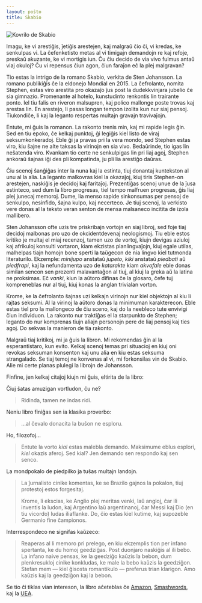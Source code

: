 ```yaml
---
layout: poŝto
title: Skabio
---
```


<div class="kovrilo-bildo">
<img src="{{ site.baseurl }}/images/kovrbildo-de-skabio.jpg" alt="Kovrilo de Skabio" />
</div>

Imagu, ke vi arestiĝis, ĵetiĝis arestejen, kaj malgraŭ ĉio ĉi, vi kredas, ke senkulpas vi. La ĉefenketisto metas al vi timigajn demandojn re kaj refoje, preskaŭ akuzante, ke vi mortigis iun. Ĉu ĉiu decido de via vivo fulmus antaŭ viaj okuloj? Ĉu vi repensus ĉiun agon, ĉiun faraĵon eĉ la plej malgravan?

Tio estas la intrigo de la romano Skabio, verkita de Sten Johansson. La romano publikiĝis ĉe la eldonejo Mondial en 2015. La ĉefrolanto, nomita Stephen, estas viro arestita pro okazaĵo ĵus post la dudekkvinjara jubelio ĉe sia gimnazio. Promenante al hotelo, kunstudinto renkontis lin trairante ponto. Iel tiu falis en riveron malsupren, kaj polico mallonge poste trovas kaj arestas lin. En arestejo, li pasas longan tempon izolita kun nur siaj pensoj. Tiukondiĉe, li kaj la leganto respertas multajn gravajn travivaĵojn.

Entute, mi ĝuis la romanon. La rakonto trenis min, kaj mi rapide legis ĝin. Sed en tiu epoko, ĉe kelkaj punktoj, ĝi legiĝis kiel listo de viraj seksumkonkeradoj. Eble ĝi ja pravas pri la vera mondo, sed Stephen estas viro, kiu ŝajne ne alte taksas la virinojn en sia vivo. Bedaŭrinde, tio igas lin neŝatenda viro. Kvankam tio certe ne senkulpigas lin pri liaj agoj, Stephen ankoraŭ ŝajnas iĝi des pli kompatinda, ju pli lia arestiĝo daŭras.

Ĉiu scenoj ŝanĝiĝas inter la nuna kaj la estinta, tiuj donantaj kuntekston al unu al la alia. La leganto malkovras kiel la okazaĵoj, kiuj tiris Stephen-on arestejen, naskiĝis je decidoj kaj faritaĵoj. Prezentiĝas scenoj unue de la ĵusa estinteco, sed dum la libro progresas, tiel tempo malfruen progresas, ĝis liaj plej junecaj memoroj. Dume, lia menso rapide sinkonsumas per pensoj de senkulpo, nesinfido, ŝajna kulpo, kaj necerteco. Je tiuj scenoj, la verkisto vere donas al la teksto veran senton de mensa malsaneco incitita de izola mallibero.

Sten Johansson ofte uzis tre priskribajn vortojn en siaj libroj, sed foje tiaj decidoj malbonas pro uzo de okcidentdevenaj neologismoj. Tiu eble estos kritiko je multaj el miaj recenzoj, tamen uzo de vortoj, kiujn devigas aziuloj kaj afrikuloj konsulti vortaron, kiam ekzistas planlingvaĵojn, kiuj egale utilas, malhelpas tiajn homojn bone sperti la taŭgecon de nia lingvo kiel tutmonda literaturilo. Ekzemple: _minijupo_ anstataŭ _jupeto_, _kiki_ anstataŭ _piedbati_ aŭ _piedfrapi_, kaj la nefundamenta uzo de _katarakte_ kiam _akvofale_ eble donas similan sencon sen prezenti malavantaĝon al tiuj, al kiuj la greka aŭ la latina ne proksimas. Eĉ _vanki_, kiun la aŭtoro difinas ĉe la glosaro, ĉefe tuj kompreneblas nur al tiuj, kiuj konas la anglan trivialan vorton.

Krome, ke la ĉefrolanto ŝajnas uzi kelkajn virinojn nur kiel objektojn al kiu li rajtas seksumi. Al la virinoj la aŭtoro donas la minimuman karakterecon. Eble estas tiel pro la mallongeco de ĉiu sceno, kaj do la neebleco tute envivigi ĉiun individuon. La rakonto nur traktiĝas el la starpunkto de Stephen; leganto do nur komprenas tiujn aliajn personojn pere de liaj pensoj kaj ties agoj. Do sekvas la manieron de tia rakonto.

Malgraŭ tiaj kritikoj, mi ja ĝuis la libron. Mi rekomendas ĝin al la esperantistaro, kun evito. Kelkaj scenoj temas pri situacioj en kiuj oni revokas seksuman konsenton kaj unu alia en kiu estas seksuma strangalado. Se tiaj temoj ne konvenas al vi, mi forkonsilas vin de Skabio. Alie mi certe planas plulegi la librojn de Johansson.

Finfine, jen kelkaj citaĵoj kiujn mi ĝuis, eltirita de la libro:

Ĉiuj ŝatas amuzigan vortludon, ĉu ne?

> Ridinda, tamen ne indas ridi.

Neniu libro finiĝas sen ia klasika proverbo:

> …al ĉevalo donacita la buŝon ne esploru.

Ho, filozofoj…

> Entute la vorto _kial_ estas malebla demando. Maksimume eblus esplori, _kiel_ okazis aferoj. Sed kial? Jen demando sen respondo kaj sen senco.

La mondpokalo de piedpilko ja tuŝas multajn landojn.

> La ĵurnalisto cinike komentas, ke se Brazilo gajnos la pokalon, tiuj protestoj estos forgesitaj.
>
> Krome, li ekscias, ke Anglio plej meritas venki, laŭ angloj, ĉar ili inventis la ludon, kaj Argentino laŭ argentinanoj, ĉar Messi kaj Dio (en tiu vicordo) ludas iliaflanke. Do, ĉio estas kiel kutime, kaj supozeble Germanio fine ĉampionos.

Interrespondeco ne signifas kaŭzeco:

> Reaperas al li memoro pri prelego, en kiu ekzemplis tion per infano spertanta, ke du homoj geedziĝas. Post duonjaro naskiĝis al ili bebo. La infano naive pensas, ke la geedziĝo kaŭzis la bebon, dum plenkresukloj cinike konkludas, ke male la bebo kaŭzis la geedziĝon. Stefan mem — kiel ĝisosta romantikulo — preferus trian klarigon. Amo kaŭzis kaj la geedziĝon kaj la bebon.

Se tio ĉi tiklas vian intereson, la libro aĉeteblas ĉe [Amazon][amazon], [Smashwords][smashwords], kaj la [UEA][].

  [amazon]: https://amzn.to/2CDvLtq
  [smashwords]: https://www.smashwords.com/books/view/548700?ref=neoeinstein
  [UEA]: http://katalogo.uea.org/katalogo.php?inf=9161